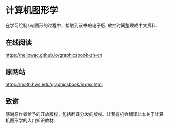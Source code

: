 # 计算机图形学

在学习绘制svg图形的过程中，接触到该书的电子版. 故抽时间整理成中文资料.

## 在线阅读

<https://hellowac.github.io/graphicsbook-zh-cn>

## 原网站

<https://math.hws.edu/graphicsbook/index.html>

## 致谢

感谢原作者给予的开放版权，包括翻译分发的版权。让我有机会翻译此本关于计算机图形学的入门知识教材.
